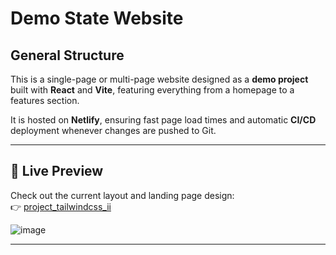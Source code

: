 # Demo State Website

## General Structure

This is a single-page or multi-page website designed as a **demo project** built with **React** and **Vite**, featuring everything from a homepage to a features section.

It is hosted on **Netlify**, ensuring fast page load times and automatic **CI/CD** deployment whenever changes are pushed to Git.

---

## 🔗 Live Preview

Check out the current layout and landing page design:  
👉 [project_tailwindcss_ii](https://nevinas-project-ii.netlify.app/)

![image](https://github.com/user-attachments/assets/b2e407ad-0013-4746-9833-fb5250e9738a)

---


